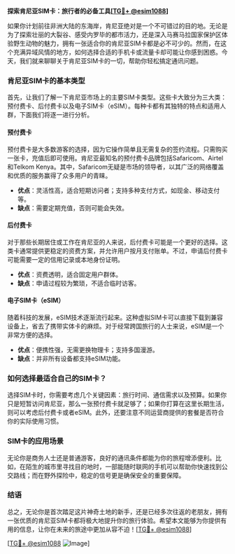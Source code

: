 **探索肯尼亚SIM卡：旅行者的必备工具[[TG💪+ @esim1088](https://t.me/s/esim1088)]**

如果你计划前往非洲大陆的东海岸，肯尼亚绝对是一个不可错过的目的地。无论是为了探索壮丽的大裂谷、感受内罗毕的都市活力，还是深入马赛马拉国家保护区体验野生动物的魅力，拥有一张适合你的肯尼亚SIM卡都是必不可少的。然而，在这个充满异域风情的地方，如何选择合适的手机卡或流量卡却可能让你感到困惑。今天，我们就来聊聊关于肯尼亚SIM卡的一切，帮助你轻松搞定通讯问题。

### 肯尼亚SIM卡的基本类型

首先，让我们了解一下肯尼亚市场上的主要SIM卡类型。这些卡大致分为三大类：预付费卡、后付费卡以及电子SIM卡（eSIM）。每种卡都有其独特的特点和适用人群，下面我们将逐一进行分析。

#### 预付费卡

预付费卡是大多数游客的选择，因为它操作简单且无需复杂的签约流程。只需购买一张卡，充值后即可使用。肯尼亚最知名的预付费卡品牌包括Safaricom、Airtel和Telkom Kenya。其中，Safaricom无疑是市场的领导者，以其广泛的网络覆盖和优质的服务赢得了众多用户的青睐。

- **优点**：灵活性高，适合短期访问者；支持多种支付方式，如现金、移动支付等。
- **缺点**：需要定期充值，否则可能会失效。

#### 后付费卡

对于那些长期居住或工作在肯尼亚的人来说，后付费卡可能是一个更好的选择。这类卡通常提供更稳定的资费方案，并允许用户按月支付账单。不过，申请后付费卡可能需要一定的信用记录或本地身份证明。

- **优点**：资费透明，适合固定用户群体。
- **缺点**：申请过程较为繁琐，不适合临时访客。

#### 电子SIM卡（eSIM）

随着科技的发展，eSIM技术逐渐流行起来。这种虚拟SIM卡可以直接下载到兼容设备上，省去了携带实体卡的麻烦。对于经常跨国旅行的人士来说，eSIM是一个非常方便的选择。

- **优点**：便携性强，无需更换物理卡；支持多国漫游。
- **缺点**：并非所有设备都支持eSIM功能。

### 如何选择最适合自己的SIM卡？

选择SIM卡时，你需要考虑几个关键因素：旅行时间、通信需求以及预算。如果你只是短暂访问肯尼亚，那么一张预付费卡就足够了；如果你打算在这里长期生活，则可以考虑后付费卡或者eSIM。此外，还要注意不同运营商提供的套餐是否符合你的实际使用习惯。

### SIM卡的应用场景

无论你是商务人士还是普通游客，良好的通讯条件都能为你的旅程增添便利。比如，在陌生的城市里寻找目的地时，一部能随时联网的手机可以帮助你快速找到公交路线；而在野外探险中，稳定的信号更是确保安全的重要保障。

### 结语

总之，无论你是首次踏足这片神奇土地的新手，还是已经多次往返的老朋友，拥有一张优质的肯尼亚SIM卡都将极大地提升你的旅行体验。希望本文能够为你提供有用的信息，让你在未来的旅途中更加从容不迫！[[TG💪+ @esim1088](https://t.me/s/esim1088)]

[[TG💪+ @esim1088](https://t.me/s/esim1088) ![Image](https://i.postimg.cc/4NQfJmqS/Snipaste-2025-05-13-00-14-12.png)]